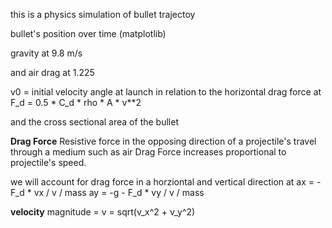 this is a physics simulation of bullet trajectoy
 
bullet's position over time (matplotlib)

gravity at 9.8 m/s

and air drag at 1.225

v0 = initial velocity
angle at launch in relation to the horizontal 
drag force  at   F_d = 0.5 * C_d * rho * A * v**2

and the cross sectional area of the bullet

**Drag Force**
Resistive force in the opposing direction of a projectile's travel through a medium such as air
Drag Force increases proportional to projectile's speed.

we will account for drag force in a horziontal and vertical direction at 
  ax = -F_d * vx / v / mass
  ay = -g - F_d * vy / v / mass

 **velocity**
magnitude = v = sqrt(v_x^2 + v_y^2)
